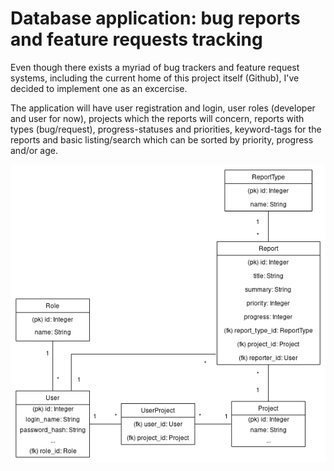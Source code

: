 # Database application: bug reports and feature requests tracking

Even though there exists a myriad of bug trackers and feature request systems,
including the current home of this project itself (Github), I've decided to
implement one as an excercise.

The application will have user registration and login, user roles (developer
and user for now), projects which the reports will concern, reports with types
(bug/request), progress-statuses and priorities, keyword-tags for the reports
and basic listing/search which can be sorted by priority, progress and/or age.

![Database diagram](documentation/database_diagram.png)
